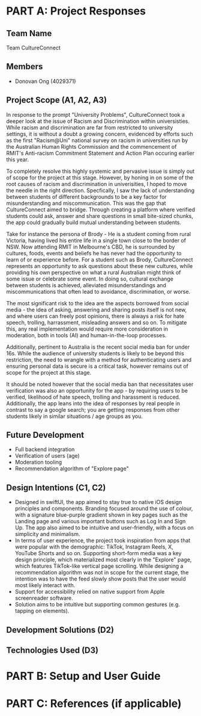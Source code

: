 # PART A: Project Responses
## Team Name
Team CultureConnect

## Members
- Donovan Ong (4029371)

## Project Scope (A1, A2, A3)
In response to the prompt "University Problems", CultureConnect took a deeper look at the issue of Racism and Discrimination within universisties. While racism and discrimination are far from restricted to university settings, it is without a doubt a growing concern, evidenced by efforts such as the first "Racism@Uni" national survey on racism in universities run by the Australian Human Rights Commission and the commencement of RMIT's Anti-racism Commitment Statement and Action Plan occuring earlier this year.

To completely resolve this highly systemic and pervasive issue is simply out of scope for the project at this stage. However, by honing in on some of the root causes of racism and discrimination in univerisities, I hoped to move the needle in the right direction. Specfically, I saw the lack of understanding between students of different backgrounds to be a key factor for misunderstanding and miscommunication. This was the gap that CultureConnect aimed to bridge. Through creating a platform where verified students could ask, answer and share questions in small bite-sized chunks, the app could gradually build mutual understanding between students.

Take for instance the persona of Brody - He is a student coming from rural Victoria, having lived his entire life in a single town close to the border of NSW. Now attending RMIT in Melbourne's CBD, he is surrounded by cultures, foods, events and beliefs he has never had the opportunity to learn of or experience before. For a student such as Brody, CultureConnect represents an opportunity to ask questions about these new cultures, while providing his own perspective on what a rural Australian might think of some issue or celebrate some event. In doing so, cultural exchange between students is achieved, alleviated misunderstandings and miscommunications that often lead to avoidance, discrimination, or worse.

The most significant risk to the idea are the aspects borrowed from social media - the idea of asking, answering and sharing posts itself is not new, and where users can freely post opinions, there is always a risk for hate speech, trolling, harrassment, misleading answers and so on. To mitigate this, any real implementation would require more consideration in moderation, both in tools (AI) and human-in-the-loop processes.
                                                                                                                                                                                                                                        
Additionally, pertinent to Australia is the recent social media ban for under 16s. While the audience of university students is likely to be beyond this restriction, the need to wrangle with a method for authenticating users and ensuring personal data is secure is a critical task, however remains out of scope for the project at this stage.
                                                                                                                                                                                                                                        
It should be noted however that the social media ban that necessitates user verification was also an opportunity for the app - by requiring users to be verified, likelihood of hate speech, trolling and harassment is reduced. Additionally, the app leans into the idea of responses by real people in contrast to say a google search; you are getting responses from other students likely in similar situations / age groups as you.

## Future Development
- Full backend integration
- Verification of users (age)
- Moderation tooling
- Recommendation algorithm of "Explore page"

## Design Intentions (C1, C2)
- Designed in swiftUI, the app aimed to stay true to native iOS design principles and components. Branding focused around the use of colour, with a signature blue-purple gradient shown in key pages such as the Landing page and various important buttons such as Log In and Sign Up. The app also aimed to be intuitive and user-friendly, with a focus on simplicity and minimalism.
- In terms of user experience, the project took inspiration from apps that were popular with the demographic: TikTok, Instagram Reels, X, YouTube Shorts and so on. Supporting short-form media was a key design principle, which materialized most clearly in the "Explore" page, which features TikTok-like vertical page scrolling. While designing a recommendation algorithm was not in scope for the current stage, the intention was to have the feed slowly show posts that the user would most likely interact with.
- Support for accessibility relied on native support from Apple screenreader software.
- Solution aims to be intuitive but supporting common gestures (e.g. tapping on elements).

## Development Solutions (D2)


## Technologies Used (D3)

# PART B: Setup and User Guide

# PART C: References (if applicable)
